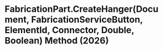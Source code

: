 # FabricationPart.CreateHanger(Document, FabricationServiceButton, ElementId, Connector, Double, Boolean) Method (2026)

﻿